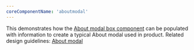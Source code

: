 ```yaml
---
coreComponentName: 'aboutmodal'
---
```

This demonstrates how the [About modal box component](/documentation/core/components/aboutmodalbox) can be populated with information to create a typical About modal used in product. Related design guidelines: [About modal](/design-guidelines/usage-and-behavior/about-modal)
